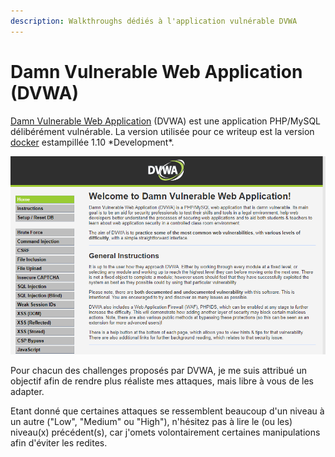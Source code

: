 ```yaml
---
description: Walkthroughs dédiés à l'application vulnérable DVWA
---
```


# Damn Vulnerable Web Application \(DVWA\)

[Damn Vulnerable Web Application](http://www.dvwa.co.uk/) \(DVWA\) est une application PHP/MySQL délibérément vulnérable. La version utilisée pour ce writeup est la version [docker](https://hub.docker.com/r/vulnerables/web-dvwa/) estampillée 1.10 \*Development\*.

![](../../../.gitbook/assets/dd3e996342bb6478b31b71ff684185f6.png)

Pour chacun des challenges proposés par DVWA, je me suis attribué un objectif afin de rendre plus réaliste mes attaques, mais libre à vous de les adapter.

Etant donné que certaines attaques se ressemblent beaucoup d'un niveau à un autre \("Low", "Medium" ou "High"\), n'hésitez pas à lire le \(ou les\) niveau\(x\) précédent\(s\), car j'omets volontairement certaines manipulations afin d'éviter les redites.

